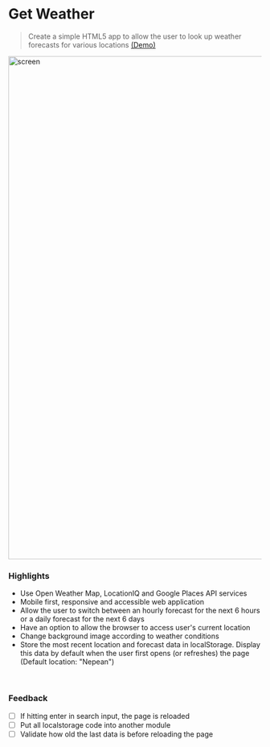 # Get Weather

> Create a simple HTML5 app to allow the user to look up weather forecasts for various locations [(Demo)](https://kim00432.github.io/GetWeather/)

<img src="https://i.imgur.com/OSostC2.png"  width="1000" alt="screen"></a>

### Highlights

- Use Open Weather Map, LocationIQ and Google Places API services
- Mobile first, responsive and accessible web application
- Allow the user to switch between an hourly forecast for the next 6 hours or a daily forecast for the next 6 days
- Have an option to allow the browser to access user's current location
- Change background image according to weather conditions
- Store the most recent location and forecast data in localStorage. Display this data by default when the user first opens (or refreshes) the page (Default location: "Nepean")

</br>

### Feedback

- [ ] If hitting enter in search input, the page is reloaded
- [ ] Put all localstorage code into another module
- [ ] Validate how old the last data is before reloading the page
